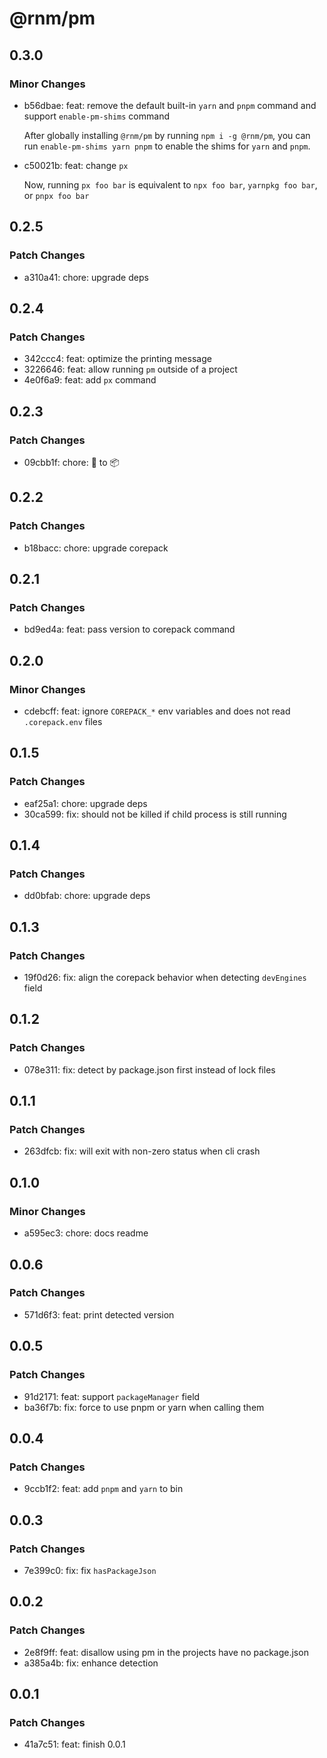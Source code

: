 # @rnm/pm

## 0.3.0

### Minor Changes

- b56dbae: feat: remove the default built-in `yarn` and `pnpm` command and support `enable-pm-shims` command

  After globally installing `@rnm/pm` by running `npm i -g @rnm/pm`, you can run `enable-pm-shims yarn pnpm` to enable the shims for `yarn` and `pnpm`.

- c50021b: feat: change `px`

  Now, running `px foo bar` is equivalent to `npx foo bar`, `yarnpkg foo bar`, or `pnpx foo bar`

## 0.2.5

### Patch Changes

- a310a41: chore: upgrade deps

## 0.2.4

### Patch Changes

- 342ccc4: feat: optimize the printing message
- 3226646: feat: allow running `pm` outside of a project
- 4e0f6a9: feat: add `px` command

## 0.2.3

### Patch Changes

- 09cbb1f: chore: 💼 to 📦

## 0.2.2

### Patch Changes

- b18bacc: chore: upgrade corepack

## 0.2.1

### Patch Changes

- bd9ed4a: feat: pass version to corepack command

## 0.2.0

### Minor Changes

- cdebcff: feat: ignore `COREPACK_*` env variables and does not read `.corepack.env` files

## 0.1.5

### Patch Changes

- eaf25a1: chore: upgrade deps
- 30ca599: fix: should not be killed if child process is still running

## 0.1.4

### Patch Changes

- dd0bfab: chore: upgrade deps

## 0.1.3

### Patch Changes

- 19f0d26: fix: align the corepack behavior when detecting `devEngines` field

## 0.1.2

### Patch Changes

- 078e311: fix: detect by package.json first instead of lock files

## 0.1.1

### Patch Changes

- 263dfcb: fix: will exit with non-zero status when cli crash

## 0.1.0

### Minor Changes

- a595ec3: chore: docs readme

## 0.0.6

### Patch Changes

- 571d6f3: feat: print detected version

## 0.0.5

### Patch Changes

- 91d2171: feat: support `packageManager` field
- ba36f7b: fix: force to use pnpm or yarn when calling them

## 0.0.4

### Patch Changes

- 9ccb1f2: feat: add `pnpm` and `yarn` to bin

## 0.0.3

### Patch Changes

- 7e399c0: fix: fix `hasPackageJson`

## 0.0.2

### Patch Changes

- 2e8f9ff: feat: disallow using pm in the projects have no package.json
- a385a4b: fix: enhance detection

## 0.0.1

### Patch Changes

- 41a7c51: feat: finish 0.0.1

